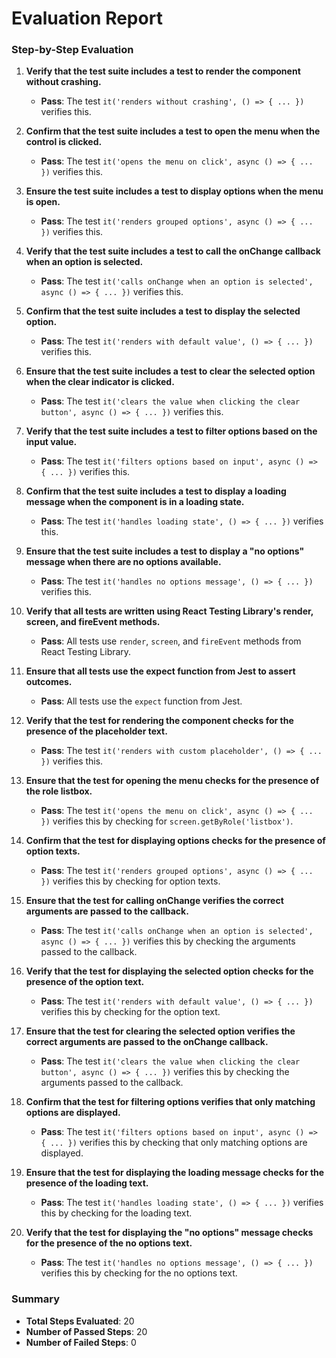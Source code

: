 # Evaluation Report

### Step-by-Step Evaluation

1. **Verify that the test suite includes a test to render the component without crashing.**
   - **Pass**: The test `it('renders without crashing', () => { ... })` verifies this.

2. **Confirm that the test suite includes a test to open the menu when the control is clicked.**
   - **Pass**: The test `it('opens the menu on click', async () => { ... })` verifies this.

3. **Ensure the test suite includes a test to display options when the menu is open.**
   - **Pass**: The test `it('renders grouped options', async () => { ... })` verifies this.

4. **Verify that the test suite includes a test to call the onChange callback when an option is selected.**
   - **Pass**: The test `it('calls onChange when an option is selected', async () => { ... })` verifies this.

5. **Confirm that the test suite includes a test to display the selected option.**
   - **Pass**: The test `it('renders with default value', () => { ... })` verifies this.

6. **Ensure that the test suite includes a test to clear the selected option when the clear indicator is clicked.**
   - **Pass**: The test `it('clears the value when clicking the clear button', async () => { ... })` verifies this.

7. **Verify that the test suite includes a test to filter options based on the input value.**
   - **Pass**: The test `it('filters options based on input', async () => { ... })` verifies this.

8. **Confirm that the test suite includes a test to display a loading message when the component is in a loading state.**
   - **Pass**: The test `it('handles loading state', () => { ... })` verifies this.

9. **Ensure that the test suite includes a test to display a "no options" message when there are no options available.**
   - **Pass**: The test `it('handles no options message', () => { ... })` verifies this.

10. **Verify that all tests are written using React Testing Library's render, screen, and fireEvent methods.**
    - **Pass**: All tests use `render`, `screen`, and `fireEvent` methods from React Testing Library.

11. **Ensure that all tests use the expect function from Jest to assert outcomes.**
    - **Pass**: All tests use the `expect` function from Jest.

12. **Verify that the test for rendering the component checks for the presence of the placeholder text.**
    - **Pass**: The test `it('renders with custom placeholder', () => { ... })` verifies this.

13. **Ensure that the test for opening the menu checks for the presence of the role listbox.**
    - **Pass**: The test `it('opens the menu on click', async () => { ... })` verifies this by checking for `screen.getByRole('listbox')`.

14. **Confirm that the test for displaying options checks for the presence of option texts.**
    - **Pass**: The test `it('renders grouped options', async () => { ... })` verifies this by checking for option texts.

15. **Ensure that the test for calling onChange verifies the correct arguments are passed to the callback.**
    - **Pass**: The test `it('calls onChange when an option is selected', async () => { ... })` verifies this by checking the arguments passed to the callback.

16. **Verify that the test for displaying the selected option checks for the presence of the option text.**
    - **Pass**: The test `it('renders with default value', () => { ... })` verifies this by checking for the option text.

17. **Ensure that the test for clearing the selected option verifies the correct arguments are passed to the onChange callback.**
    - **Pass**: The test `it('clears the value when clicking the clear button', async () => { ... })` verifies this by checking the arguments passed to the callback.

18. **Confirm that the test for filtering options verifies that only matching options are displayed.**
    - **Pass**: The test `it('filters options based on input', async () => { ... })` verifies this by checking that only matching options are displayed.

19. **Ensure that the test for displaying the loading message checks for the presence of the loading text.**
    - **Pass**: The test `it('handles loading state', () => { ... })` verifies this by checking for the loading text.

20. **Verify that the test for displaying the "no options" message checks for the presence of the no options text.**
    - **Pass**: The test `it('handles no options message', () => { ... })` verifies this by checking for the no options text.

### Summary

- **Total Steps Evaluated**: 20
- **Number of Passed Steps**: 20
- **Number of Failed Steps**: 0